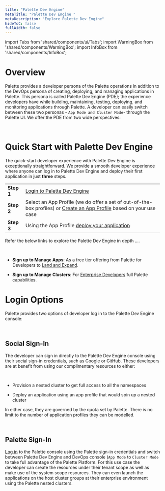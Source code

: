 ```yaml
---
title: "Palette Dev Engine"
metaTitle: "Palette Dev Engine "
metaDescription: "Explore Palette Dev Engine"
hideToC: false
fullWidth: false
---
```


import Tabs from 'shared/components/ui/Tabs';
import WarningBox from 'shared/components/WarningBox';
import InfoBox from 'shared/components/InfoBox';


# Overview

Palette provides a developer persona of the Palette operations in addition to the DevOps persona of creating, deploying, and managing applications in Palette. This persona is called Palette Dev Engine (PDE); the experience developers have while building, maintaining, testing, deploying, and monitoring applications through Palette. A developer can easily switch between these two personas - `App Mode and Cluster Mode`- through the Palette UI. We offer the PDE from two wide perspectives:

<br />


# Quick Start with Palette Dev Engine

The quick-start developer experience with Palette Dev Engine is exceptionally straightforward. We provide a smooth developer experience where anyone can log in to Palette Dev Engine and deploy their first application in just **three** steps.

|    |  |
|----|---|
|**Step 1** |[Login to Palette Dev Engine](/devx#loginoptions)|
|**Step 2** |Select an App Profile (we do offer a set of out-of-the-box profiles) or [Create an App Profile](/devx/app-profile) based on your use case|
|**Step 3** |Using the App Profile [deploy your application](/devx/apps)| 

Refer the below links to explore the Palette Dev Engine in depth ....

<br />

* **Sign up to Manage Apps**: As a free tier offering from Palette for Developers to [Land and Expand](/devx/dev-land-explore).


* **Sign up to Manage Clusters**: For [Enterprise Developers](/devx/enterprise-user) full Palette capabilities.

# Login Options

Palette provides two options of developer log in to the Palette Dev Engine console:

<br />

## Social Sign-In 

The developer can sign in directly to the Palette Dev Engine console using their social sign-in credentials, such as Google or GitHub. These developers are at benefit from using our complimentary resources to either:

<br />

* Provision a nested cluster to get full access to all the namespaces

* Deploy an application using an app profile that would spin up a nested cluster

In either case, they are governed by the quota set by Palette. There is no limit to the number of application profiles they can be modelled.

<br />


## Palette Sign-In

[Log in](/getting-started) to the Palette console using the Palette sign-in credentials and switch between Palette Dev Engine and DevOps console (`App Mode` to `Cluster Mode` to take full advantage of the Palette Platform. For this use case the developer can create the resources under their tenant scope as well as make use of the system scope resources. They can even launch the applications on the host cluster groups at their enterprise environment using the Palette nested clusters.

<br />
<br />
